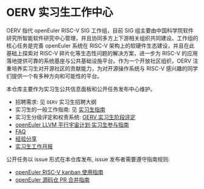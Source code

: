 # OERV 实习生工作中心

OERV 指代 openEuler RISC-V SIG 工作组，目前 SIG 组主要由中国科学院软件研究所智能软件研究中心管理，并且协同多方上下游相关组织共同建设。工作组的核心任务是完善 openEuler 系统在 RISC-V 架构上的软硬件生态建设，并且在此基础上探索对 RISC-V 碎片化等生态性问题的解决方案，进一步为 RISC-V 的应用落地提供可靠的系统基座与公共基础设施平台。作为一个开放社区组织，OERV 注重培养实习生对开源社区的贡献能力，为对开源操作系统与 RISC-V 感兴趣的同学们提供一个有多种方向和可能性的平台。

本仓库主要作为实习生公共信息面板和公开任务发布中心维护。

- 招聘需求: 见 `OERV` 实习生招聘大纲
- 实习生的一般工作指南: 见 [实习生指南](./Intern/guide.md)
- 实习生分级评定和权责系统: [OERV 实习生阶段评定](./Intern/实习生分级规则.md)
- [openEuler LLVM 平行宇宙计划·实习生参与指南](./Intern/guide_intern_llvm_parallel_universe.md)
- [FAQ](./Intern/FAQ.md)
- [经验分享](./cases/README.md)
- [实习生工作月报](./reports/README.md)

公开任务以 issue 形式在本仓库发布, issue 发布者需要遵守指南规则:

- [openEuler RISC-V kanban 使用指南](./docs/project-board-101.md)
- [openEuler 源码仓 PR 合并指南](./docs/pull-request-101.md)
